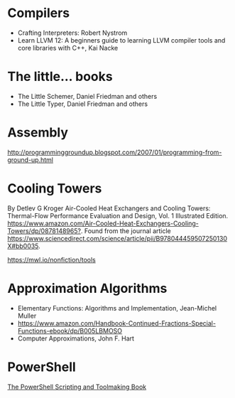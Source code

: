 # Compilers

- Crafting Interpreters: Robert Nystrom
- Learn LLVM 12: A beginners guide to learning LLVM compiler tools and core libraries with C++, Kai Nacke

# The little... books

- The Little Schemer, Daniel Friedman and others
- The Little Typer, Daniel Friedman and others

# Assembly

<http://programminggroundup.blogspot.com/2007/01/programming-from-ground-up.html>

# Cooling Towers

By Detlev G Kroger
Air-Cooled Heat Exchangers and Cooling Towers: Thermal-Flow Performance Evaluation and Design, Vol. 1 Illustrated Edition.
<https://www.amazon.com/Air-Cooled-Heat-Exchangers-Cooling-Towers/dp/0878148965?>.
Found from the journal article <https://www.sciencedirect.com/science/article/pii/B978044459507250130X#bb0035>.


<https://mwl.io/nonfiction/tools>

# Approximation Algorithms

- Elementary Functions: Algorithms and Implementation, Jean-Michel Muller
- <https://www.amazon.com/Handbook-Continued-Fractions-Special-Functions-ebook/dp/B005LBMOSO>
- Computer Approximations, John F. Hart

# PowerShell

[The PowerShell Scripting and Toolmaking Book](https://leanpub.com/powershell-scripting-toolmaking)
